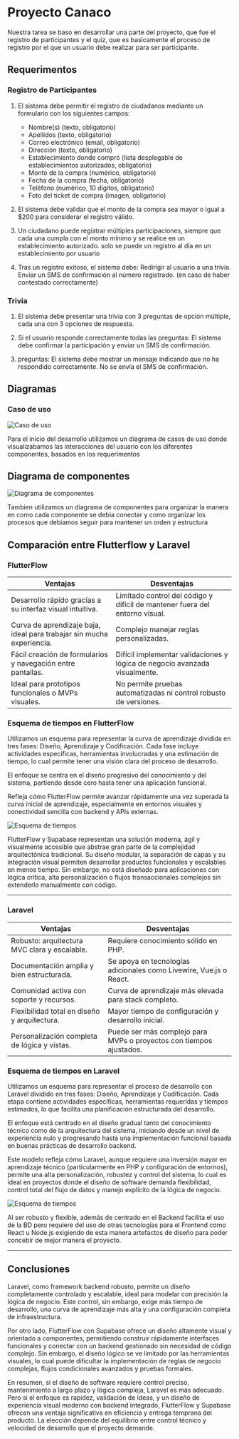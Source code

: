 # Proyecto Canaco

Nuestra tarea se baso en desarrollar una parte del proyecto, que fue el registro de participantes y el quiz, que es basicamente el proceso de registro por el que un usuario debe realizar para ser participante.

## Requerimentos

### Registro de Participantes

1. El sistema debe permitir el registro de ciudadanos mediante un formulario con los siguientes campos:

     * Nombre(s) (texto, obligatorio)
     * Apellidos (texto, obligatorio)
     * Correo electrónico (email, obligatorio)
     * Dirección (texto, obligatorio)
     * Establecimiento donde compró (lista desplegable de establecimientos autorizados, obligatorio)
     * Monto de la compra (numérico, obligatorio)
     * Fecha de la compra (fecha, obligatorio)
     * Teléfono (numérico, 10 dígitos, obligatorio)
     * Foto del ticket de compra (imagen, obligatorio)

2. El sistema debe validar que el monto de la compra sea mayor o igual a $200 para considerar el registro válido.

3. Un ciudadano puede registrar múltiples participaciones, siempre que cada una cumpla con el monto mínimo y se realice en un establecimiento autorizado.
solo se puede un registro al día en un establecimiento por usuario

4. Tras un registro exitoso, el sistema debe:
Redirigir al usuario a una trivia.
Enviar un SMS de confirmación al número registrado. (en caso de haber contestado correctamente)

### Trivia

1. El sistema debe presentar una trivia con 3 preguntas de opción múltiple, cada una con 3 opciones de respuesta.

2. Si el usuario responde correctamente todas las preguntas:
El sistema debe confirmar la participación y enviar un SMS de confirmación.

3. preguntas:
El sistema debe mostrar un mensaje indicando que no ha respondido correctamente.
No se envía el SMS de confirmación.

## Diagramas

### Caso de uso

![Caso de uso](/Diagramas/CasoDeUso.png)

Para el inicio del desarrollo utilizamos un diagrama de casos de uso donde visualizabamos las interacciones del usuario con los diferentes componentes, basados en los requerimentos

## Diagrama de componentes

![Diagrama de componentes](/Diagramas/DiagramaDeComponentes.png)

Tambien utilizamos un diagrama de componentes para organizar la manera en como cada componente se debia conectar y como organizar los procesos que debiamos seguir para mantener un orden y estructura

## Comparación entre Flutterflow y Laravel

### FlutterFlow

| **Ventajas**                                                       | **Desventajas**                                                                 |
|--------------------------------------------------------------------|----------------------------------------------------------------------------------|
| Desarrollo rápido gracias a su interfaz visual intuitiva.          | Limitado control del código y difícil de mantener fuera del entorno visual.     |
| Curva de aprendizaje baja, ideal para trabajar sin mucha experiencia. | Complejo manejar reglas personalizadas.        |
| Fácil creación de formularios y navegación entre pantallas.        | Difícil implementar validaciones y lógica de negocio avanzada visualmente.      |
| Ideal para prototipos funcionales o MVPs visuales.                 | No permite pruebas automatizadas ni control robusto de versiones.               |

### **Esquema de tiempos en FlutterFlow**

Utilizamos un esquema para representar la curva de aprendizaje dividida en tres fases: Diseño, Aprendizaje y Codificación. Cada fase incluye actividades específicas, herramientas involucradas y una estimación de tiempo, lo cual permite tener una visión clara del proceso de desarrollo.

El enfoque se centra en el diseño progresivo del conocimiento y del sistema, partiendo desde cero hasta tener una aplicación funcional.

Refleja cómo FlutterFlow permite avanzar rápidamente una vez superada la curva inicial de aprendizaje, especialmente en entornos visuales y conectividad sencilla con backend y APIs externas.

![Esquema de tiempos](/Diagramas/TiemposFlutterflow.png)

FlutterFlow y Supabase representan una solución moderna, ágil y visualmente accesible que abstrae gran parte de la complejidad arquitectónica tradicional. Su diseño modular, la separación de capas y su integración visual permiten desarrollar productos funcionales y escalables en menos tiempo. Sin embargo, no está diseñado para aplicaciones con lógica crítica, alta personalización o flujos transaccionales complejos sin extenderlo manualmente con código.

---

### Laravel

| **Ventajas**                                     | **Desventajas**                                                         |
|--------------------------------------------------|---------------------------------------------------------------------------|
| Robusto: arquitectura MVC clara y escalable.     | Requiere conocimiento sólido en PHP.                                     |
| Documentación amplia y bien estructurada.        | Se apoya en tecnologías adicionales como Livewire, Vue.js o React.       |
| Comunidad activa con soporte y recursos.         | Curva de aprendizaje más elevada para stack completo.                    |
| Flexibilidad total en diseño y arquitectura.     | Mayor tiempo de configuración y desarrollo inicial.                      |
| Personalización completa de lógica y vistas.     | Puede ser más complejo para MVPs o proyectos con tiempos ajustados.      |

### **Esquema de tiempos en Laravel**

Utilizamos un esquema para representar el proceso de desarrollo con Laravel dividido en tres fases: Diseño, Aprendizaje y Codificación. Cada etapa contiene actividades específicas, herramientas requeridas y tiempos estimados, lo que facilita una planificación estructurada del desarrollo.

El enfoque está centrado en el diseño gradual tanto del conocimiento técnico como de la arquitectura del sistema, iniciando desde un nivel de experiencia nulo y progresando hasta una implementación funcional basada en buenas prácticas de desarrollo backend.

Este modelo refleja cómo Laravel, aunque requiere una inversión mayor en aprendizaje técnico (particularmente en PHP y configuración de entornos), permite una alta personalización, robustez y control del sistema, lo cual es ideal en proyectos donde el diseño de software demanda flexibilidad, control total del flujo de datos y manejo explícito de la lógica de negocio.

![Esquema de tiempos](/Diagramas/TiemposLaravel.png)

Al ser robusto y flexible, además de centrado en el Backend facilita el uso de la BD pero requiere del uso de otras tecnologías  para el Frontend como React u Node.js exigiendo de esta manera artefactos de diseño para poder concebir de mejor manera el proyecto.

---

## Conclusiones

Laravel, como framework backend robusto, permite un diseño completamente controlado y escalable, ideal para modelar con precisión la lógica de negocio. Este control, sin embargo, exige más tiempo de desarrollo, una curva de aprendizaje más alta y una configuración completa de infraestructura.

Por otro lado, FlutterFlow con Supabase ofrece un diseño altamente visual y orientado a componentes, permitiendo construir rápidamente interfaces funcionales y conectar con un backend gestionado sin necesidad de código complejo. Sin embargo, el diseño lógico se ve limitado por las herramientas visuales, lo cual puede dificultar la implementación de reglas de negocio complejas, flujos condicionales avanzados y pruebas formales.

En resumen, si el diseño de software requiere control preciso, mantenimiento a largo plazo y lógica compleja, Laravel es más adecuado. Pero si el enfoque es rapidez, validación de ideas, y un diseño de experiencia visual moderno con backend integrado, FlutterFlow y Supabase ofrecen una ventaja significativa en eficiencia y entrega temprana del producto. La elección depende del equilibrio entre control técnico y velocidad de desarrollo que el proyecto demande.
